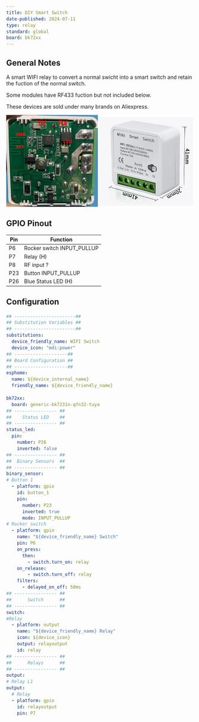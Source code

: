 ```yaml
---
title: DIY Smart Switch
date-published: 2024-07-11
type: relay
standard: global
board: bk72xx
---
```


## General Notes

A smart WIFI relay to convert a normal swicht into a smart switch and retain the fuction of the normal switch.

Some modules have RF433 fuction but not included below.

These devices are sold under many brands on Aliexpress.

![alt text](Wifi-Switch.jpg "smart WIFI relay")

## GPIO Pinout

| Pin    | Function                   |
| ------ | -------------------------- |
| P6     | Rocker switch INPUT_PULLUP |
| P7     | Relay (H)                  |
| P8     | RF input ?                 |
| P23    | Button INPUT_PULLUP        |
| P26    | Blue Status LED (H)        |

## Configuration

```yaml
## -----------------------##
## Substitution Variables ##
## -----------------------##
substitutions:
  device_friendly_name: WIFI Switch
  device_icon: "mdi:power"
## --------------------##
## Board Configuration ##
## --------------------##
esphome:
  name: ${device_internal_name}
  friendly_name: ${device_friendly_name}

bk72xx:
  board: generic-bk7231n-qfn32-tuya
## ---------------- ##
##    Status LED    ##
## ---------------- ##
status_led:
  pin:
    number: P26
    inverted: false
## ---------------- ##
##  Binary Sensors  ##
## ---------------- ##
binary_sensor:
# Button 1
  - platform: gpio
    id: button_1
    pin:
      number: P23
      inverted: true
      mode: INPUT_PULLUP
# Rocker switch
  - platform: gpio
    name: "${device_friendly_name} Switch"
    pin: P6
    on_press:
      then:
        - switch.turn_on: relay
    on_release:
        - switch.turn_off: relay
    filters:
      - delayed_on_off: 50ms
## ---------------- ##
##      Switch      ##
## ---------------- ##
switch:
#Relay
  - platform: output
    name: "${device_friendly_name} Relay"
    icon: ${device_icon}
    output: relayoutput
    id: relay
## ---------------- ##
##      Relays      ##
## ---------------- ##
output:
# Relay L1
output:
  # Relay
  - platform: gpio
    id: relayoutput
    pin: P7
```
